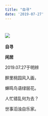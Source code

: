 ```yaml
---
title: "自寻"
date: '2019-07-27'
---
```

  #  ![](/images/heshui.jpg)
  
  **自寻**
  
  **闲居**
  
 
2019.07.27于明辨 

醉里桃园风入画， 

蝉鸣鸟语绿层花。

人忙错乱何为去？

世事滔浊自乐家。 
